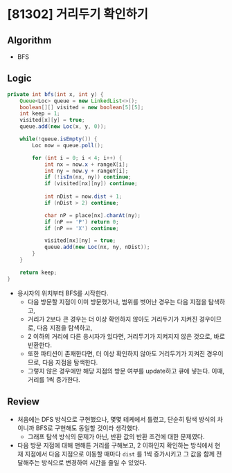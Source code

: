 # [81302] 거리두기 확인하기

## Algorithm
- BFS

## Logic

```java
private int bfs(int x, int y) {
    Queue<Loc> queue = new LinkedList<>();
    boolean[][] visited = new boolean[5][5];
    int keep = 1;
    visited[x][y] = true;
    queue.add(new Loc(x, y, 0));

    while(!queue.isEmpty()) {
        Loc now = queue.poll();

        for (int i = 0; i < 4; i++) {
            int nx = now.x + rangeX[i];
            int ny = now.y + rangeY[i];
            if (!isIn(nx, ny)) continue;
            if (visited[nx][ny]) continue;
            
            int nDist = now.dist + 1;
            if (nDist > 2) continue;

            char nP = place[nx].charAt(ny);
            if (nP == 'P') return 0;
            if (nP == 'X') continue;

            visited[nx][ny] = true;
            queue.add(new Loc(nx, ny, nDist));
        }
    }

    return keep;
}
```

- 응시자의 위치부터 BFS를 시작한다.
  - 다음 방문할 지점이 이미 방문했거나, 범위를 벗어난 경우는 다음 지점을 탐색하고,
  - 거리가 2보다 큰 경우는 더 이상 확인하지 않아도 거리두기가 지켜진 경우이므로, 다음 지점을 탐색하고,
  - 2 이하의 거리에 다른 응시자가 있다면, 거리두기가 지켜지지 않은 것으로, 바로 반환한다.
  - 또한 파티션이 존재한다면, 더 이상 확인하지 않아도 거리두기가 지켜진 경우이므로, 다음 지점을 탐색한다.
  - 그렇지 않은 경우에만 해당 지점의 방문 여부를 update하고 큐에 넣는다. 이때, 거리를 1씩 증가한다.

## Review
- 처음에는 DFS 방식으로 구현했으나, 몇몇 테케에서 틀렸고, 단순히 탐색 방식의 차이니까 BFS로 구현해도 동일할 것이라 생각했다.
  - 그래프 탐색 방식의 문제가 아닌, 반환 값의 반환 조건에 대한 문제였다.
- 다음 방문 지점에 대해 맨해튼 거리를 구해보고, 2 이하인지 확인하는 방식에서 현재 지점에서 다음 지점으로 이동할 때마다 `dist` 를 1씩 증가시키고 그 값을 함께 전달해주는 방식으로 변경하여 시간을 줄일 수 있었다.